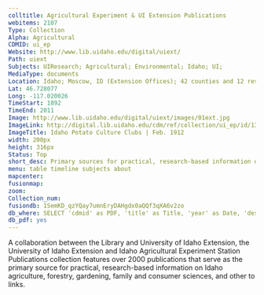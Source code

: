 ```yaml
---
colltitle: Agricultural Experiment & UI Extension Publications
webitems: 2107
Type: Collection
Alpha: Agricultural
CDMID: ui_ep
Website: http://www.lib.uidaho.edu/digital/uiext/
Path: uiext
Subjects: UIResearch; Agricultural; Environmental; Idaho; UI; 
MediaType: documents
Location: Idaho; Moscow, ID (Extension Offices); 42 counties and 12 research and extension centers in Idaho
Lat: 46.728077
Long: -117.020026
TimeStart: 1892
TimeEnd: 2011
Image: http://www.lib.uidaho.edu/digital/uiext/images/01ext.jpg
ImageLink: http://digital.lib.uidaho.edu/cdm/ref/collection/ui_ep/id/13209
ImageTitle: Idaho Potato Culture Clubs | Feb. 1912 
width: 200px
height: 316px
Status: Top
short_desc: Primary sources for practical, research-based information on Idaho Agriculture, Forestry, Gardening, and Family and Consumer Sciences
menu: table timeline subjects about
mapcenter: 
fusionmap: 
zoom: 
Collection_num: 
fusiondb: 1SemKD_qzYQay7umnEryDAHgdx0aQQf3qXA6v2zo
db_where: SELECT 'cdmid' as PDF, 'title' as Title, 'year' as Date, 'description' as Description,   'Subjects' as Subjects, 'type' as Type, 'number' as Number, 'cdmid' as Link  
db_pdf: yes
---
```

A collaboration between the Library and University of Idaho Extension, the University of Idaho Extension and Idaho Agricultural Experiment Station Publications collection features over 2000 publications that serve as the primary source for practical, research-based information on Idaho agriculture, forestry, gardening, family and consumer sciences, and other to links.